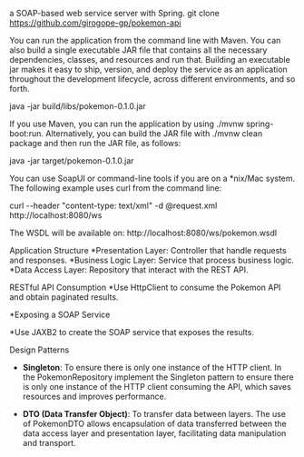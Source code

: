 a SOAP-based web service server with Spring.
git clone https://github.com/girogope-gp/pokemon-api

You can run the application from the command line with Maven. 
You can also build a single executable JAR file that contains all the necessary dependencies, classes, and resources and run that. 
Building an executable jar makes it easy to ship, version, and deploy the service as an application throughout the development lifecycle, across different environments, 
and so forth.

java -jar build/libs/pokemon-0.1.0.jar

If you use Maven, you can run the application by using ./mvnw spring-boot:run. 
Alternatively, you can build the JAR file with ./mvnw clean package and then run the JAR file, as follows:

java -jar target/pokemon-0.1.0.jar

You can use SoapUI or command-line tools if you are on a *nix/Mac system. The following example uses curl from the command line:

curl --header "content-type: text/xml" -d @request.xml http://localhost:8080/ws

The WSDL will be available on: http://localhost:8080/ws/pokemon.wsdl


Application Structure
*Presentation Layer: Controller that handle requests and responses.
*Business Logic Layer: Service that process business logic.
*Data Access Layer: Repository that interact with the REST API.


RESTful API Consumption
*Use HttpClient to consume the Pokemon API and obtain paginated results.

*Exposing a SOAP Service

*Use JAXB2 to create the SOAP service that exposes the results.


Design Patterns
* **Singleton**: To ensure there is only one instance of the HTTP client.
  In the PokemonRepository implement the Singleton pattern to ensure there is only one instance of the HTTP client consuming the API, 
  which saves resources and improves performance.
  
* **DTO (Data Transfer Object)**: To transfer data between layers.
  The use of PokemonDTO allows encapsulation of data transferred between the data access layer and presentation layer, facilitating data manipulation and transport.

